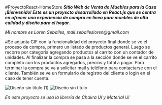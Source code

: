 #ProyectoReact-HomeStore
***Sitio Web de Venta de Muebles para la Casa***
***¡Bienvenido! Este es un proyecto desarrollado en React.js que se centra en ofrecer una experiencia de compra en línea para muebles de alta calidad y diseño para el hogar.***

_Mi nombre es Loren Seballes, mail seballesloren@gmail.com_

#Se adjunta GIF con la funcionalidad del proyecto final donde se ve el proceso de compra, primero un listado de productos general. Luego se recorre por categoria agregando productos al carrito con un contador de unidades. Al finalizar la compra se pasa a la sección donde se ve el carrito completo con los productos agregados, precios y total a pagar. Para terminar la compra se va a solicitar mail y teléfono para contactarse con el cliente.
También se ve un formulario de registro del cliente o login en el caso de tener cuenta.

![Diseño sin título (1)](https://github.com/Lorenseballes/PreEntrega2Seballes/assets/127802010/7040c67c-3082-4189-80a2-9fb6d2a85512)
![Diseño sin título](https://github.com/Lorenseballes/PreEntrega2Seballes/assets/127802010/1e3cd1cd-5ed8-4f61-bf78-0e11732dcac2)

*En este proyecto se usa la librería de Chakra UI y Material UI*
